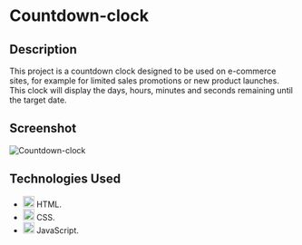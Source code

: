 # Countdown-clock

## Description
This project is a countdown clock designed to be used on e-commerce sites, for example for limited sales promotions or new product launches. This clock will display the days, hours, minutes and seconds remaining until the target date.

## Screenshot
![Countdown-clock](https://github.com/user-attachments/assets/bc99d3f6-9aae-4a15-ad6d-8423f3bc1897)

## Technologies Used
- <img src="https://cdn.jsdelivr.net/gh/devicons/devicon/icons/html5/html5-original.svg" height="20" alt="html5 logo"  /> HTML.
- <img src="https://cdn.jsdelivr.net/gh/devicons/devicon/icons/css3/css3-original.svg" height="20" alt="css3 logo"  /> CSS.
- <img src="https://cdn.jsdelivr.net/gh/devicons/devicon/icons/javascript/javascript-original.svg" height="20" alt="javascript logo"  /> JavaScript.
